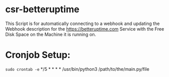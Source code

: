 # csr-betteruptime
This Script is for automatically connecting to a webhook and updating the Webhook description for the https://betteruptime.com Service with the Free Disk Space on the Machine it is running on.
# Cronjob Setup: 
`sudo crontab -e` 
*/5 * * * * /usr/bin/python3 /path/to/the/main.py/file
